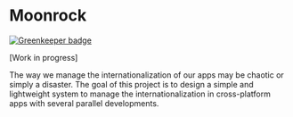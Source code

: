# Moonrock

[![Greenkeeper badge](https://badges.greenkeeper.io/Zombispormedio/moonrock.svg)](https://greenkeeper.io/)

[Work in progress]

The way we manage the internationalization of our apps may be chaotic or simply a disaster. The goal of this project is to design a simple and lightweight system to manage the internationalization in cross-platform apps with several parallel developments.